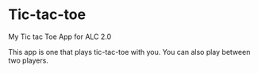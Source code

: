 # Tic-tac-toe
My Tic tac Toe App for ALC 2.0

This app is one that plays tic-tac-toe with you. You can also play between two players.
